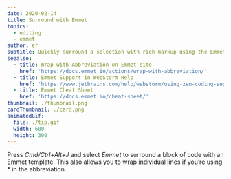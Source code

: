 ```yaml
---
date: 2020-02-14
title: Surround with Emmet
topics:
  - editing
  - emmet
author: er
subtitle: Quickly surround a selection with rich markup using the Emmet toolkit.
seealso:
  - title: Wrap with Abbreviation on Emmet site
    href: 'https://docs.emmet.io/actions/wrap-with-abbreviation/'
  - title: Emmet Support in WebStorm Help
    href: 'https://www.jetbrains.com/help/webstorm/using-zen-coding-support.html'
  - title: Emmet Cheat Sheet
    href: 'https://docs.emmet.io/cheat-sheet/'
thumbnail: ./thumbnail.png
cardThumbnail: ./card.png
animatedGif:
  file: ./tip.gif
  width: 600
  height: 300
---
```

Press *Cmd/Ctrl+Alt+J* and select *Emmet* to surround a block of code with an Emmet template. 
This also allows you to wrap individual lines if you’re using * in the abbreviation.
